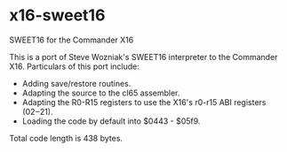# x16-sweet16
SWEET16 for the Commander X16

This is a port of Steve Wozniak's SWEET16 interpreter to the Commander X16.
Particulars of this port include:

* Adding save/restore routines.
* Adapting the source to the cl65 assembler.
* Adapting the R0-R15 registers to use the X16's r0-r15 ABI registers ($02-$21).
* Loading the code by default into $0443 - $05f9.

Total code length is 438 bytes.
